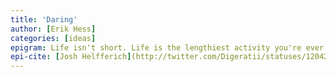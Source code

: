 ```yaml
---
title: 'Daring'
author: [Erik Hess]
categories: [ideas]
epigram: Life isn't short. Life is the lengthiest activity you're ever going to take part in. So go make a mistake or two.
epi-cite: [Josh Helfferich](http://twitter.com/Digeratii/statuses/120426846948032512)
---
```

